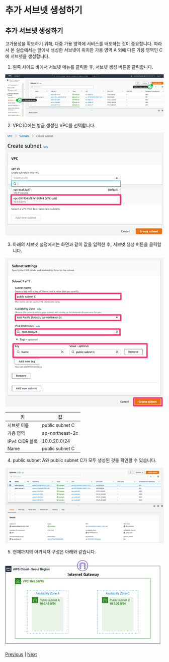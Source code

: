 # 추가 서브넷 생성하기

## 추가 서브넷 생성하기
고가용성을 확보하기 위해, 다중 가용 영역에 서비스를 배포하는 것이 중요합니다. 따라서 본 실습에서는 앞에서 생성한 서브넷이 위치한 가용 영역 A 외에 다른 가용 영역인 C에 서브넷을 생성합니다.

1. 왼쪽 사이드 바에서 서브넷 메뉴를 클릭한 후, 서브넷 생성 버튼을 클릭합니다.

![](../../images/create-subnet-01-en.png)

2. VPC ID에는 방금 생성한 VPC를 선택합니다.

![](../../images/create-subnet-02-en.png)

3. 아래의 서브넷 설정에서는 화면과 같이 값을 입력한 후, 서브넷 생성 버튼을 클릭합니다.

![](../../images/create-subnet-03-en.png)

키 | 값
--- | ---
서브넷 이름 | public subnet C
가용 영역 | ap-northeast-2c
IPv4 CIDR 블록 | 10.0.20.0/24
Name | public subnet C

4. public subnet A와 public subnet C가 모두 생성된 것을 확인할 수 있습니다.

![](../../images/create-subnet-04-en.png)

5. 현재까지의 아키텍처 구성은 아래와 같습니다.

![](../../images/3-2-architecture-en.png)

[Previous](./1-vpc.md) | [Next](./3-vpc.md)